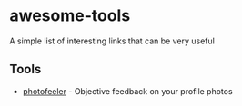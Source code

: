 # awesome-tools
A simple list of interesting links that can be very useful

## Tools

- [photofeeler](https://www.photofeeler.com/) - Objective feedback on your profile photos
